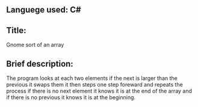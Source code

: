 ## Languege used: C#

## Title:
Gnome sort of an array

## Brief description: 
The program looks at each two elements if the next is larger than the previous it swaps them it then steps one step foreward and repeats the process 
if there is no next element it knows it is at the end of the array and if there is no previous it knows it is at the beginning.
 
